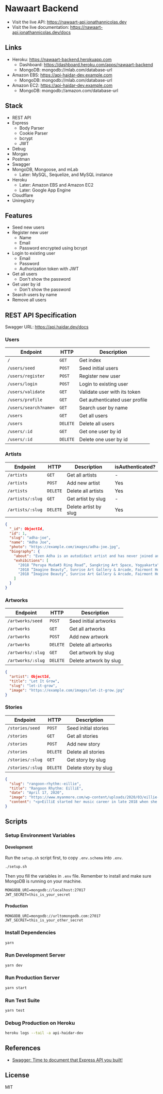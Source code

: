 # Nawaart Backend

- Visit the live API: https://nawaart-api.jonathannicolas.dev
- Visit the live documentation: https://nawaart-api.jonathannicolas.dev/docs

## Links

- Heroku: https://nawaart-backend.herokuapp.com
  - Dashboard: https://dashboard.heroku.com/apps/nawaart-backend
  - MongoDB: mongodb://mlab.com/database-url
- Amazon EBS: https://api-haidar-dev.example.com
  - MongoDB: mongodb://mlab.com/database-url
- Amazon EC2: https://api-haidar-dev.example.com
  - MongoDB: mongodb://amazon.com/database-url

## Stack

- REST API
- Express
  - Body Parser
  - Cookie Parser
  - bcrypt
  - JWT
- Debug
- Morgan
- Postman
- Swagger
- MongoDB, Mongoose, and mLab
  - Later: MySQL, Sequelize, and MySQL instance
- Heroku
  - Later: Amazon EBS and Amazon EC2
  - Later: Google App Engine
- Cloudflare
- Uniregistry

## Features

- Seed new users
- Register new user
  - Name
  - Email
  - Password encrypted using bcrypt
- Login to existing user
  - Email
  - Password
  - Authorization token with JWT
- Get all users
  - Don't show the password
- Get user by id
  - Don't show the password
- Search users by name
- Remove all users

## REST API Specification

Swagger URL: https://api.haidar.dev/docs

### Users

| Endpoint              | HTTP     | Description                    |
| --------------------- | -------- | ------------------------------ |
| `/`                   | `GET`    | Get index                      |
| `/users/seed`         | `POST`   | Seed initial users             |
| `/users/register`     | `POST`   | Register new user              |
| `/users/login`        | `POST`   | Login to existing user         |
| `/users/validate`     | `GET`    | Validate user with its token   |
| `/users/profile`      | `GET`    | Get authenticated user profile |
| `/users/search?name=` | `GET`    | Search user by name            |
| `/users`              | `GET`    | Get all users                  |
| `/users`              | `DELETE` | Delete all users               |
| `/users/:id`          | `GET`    | Get one user by id             |
| `/users/:id`          | `DELETE` | Delete one user by id          |

### Artists

| Endpoint         | HTTP     | Description           | isAuthenticated? |
| ---------------- | -------- | --------------------- | ---------------- |
| `/artists`       | `GET`    | Get all artists       | -                |
| `/artists`       | `POST`   | Add new artist        | Yes              |
| `/artists`       | `DELETE` | Delete all artists    | Yes              |
| `/artists/:slug` | `GET`    | Get artist by slug    | -                |
| `/artists/:slug` | `DELETE` | Delete artist by slug | Yes              |

```json
{
  "_id": ObjectId,
  "id": 1,
  "slug": "adha-joe",
  "name": "Adha Joe",
  "photo": "https://example.com/images/adha-joe.jpg",
  "biography": {
    "about": "Even Adha is an autodidact artist and has never joined any art institution, he has been interested with art and started to paint since he was very young. In the beginning, Adha started to learn many kind of arts in various media, then finally he decided to focus on painting. For Adha, to paint is to express himself, as for him arts is the bridge to communicate to the audiences.",
    "exhibitions": [
      "2018 “Perupa Muda#3 Ring Road”, Sangkring Art Space, Yogyakarta",
      "2018 “Imagine Beauty”, Sunrise Art Gallery & Arcade, Fairmont Hotel, Jakarta",
      "2018 “Imagine Beauty”, Sunrise Art Gallery & Arcade, Fairmont Hotel, Jakarta"
    ]
  }
}
```

### Artworks

| Endpoint          | HTTP     | Description            |
| ----------------- | -------- | ---------------------- |
| `/artworks/seed`  | `POST`   | Seed initial artworks  |
| `/artworks`       | `GET`    | Get all artworks       |
| `/artworks`       | `POST`   | Add new artwork        |
| `/artworks`       | `DELETE` | Delete all artworks    |
| `/artworks/:slug` | `GET`    | Get artwork by slug    |
| `/artworks/:slug` | `DELETE` | Delete artwork by slug |

```json
{
  "artist": ObjectId,
  "title": "Let It Grow",
  "slug": "let-it-grow",
  "image": "https://example.com/images/let-it-grow.jpg"
}
```

### Stories

| Endpoint         | HTTP     | Description          |
| ---------------- | -------- | -------------------- |
| `/stories/seed`  | `POST`   | Seed initial stories |
| `/stories`       | `GET`    | Get all stories      |
| `/stories`       | `POST`   | Add new story        |
| `/stories`       | `DELETE` | Delete all stories   |
| `/stories/:slug` | `GET`    | Get story by slug    |
| `/stories/:slug` | `DELETE` | Delete story by slug |

```json
{
  "slug": "rangoon-rhythm:-eillie",
  "title": "Rangoon Rhythm: EilliE",
  "date": "April 17, 2020",
  "image": "https://www.myanmore.com/wp-content/uploads/2020/03/eillie-2-1068x712.jpg",
  "content": "<p>EilliE started her music career in late 2018 when she was 18.</p><p> The girl has already become a favourite rapper for the local rap music industry.With her powerful rapping skills and distinctive fashion style, she talked about her passion for music and balance between life and career. EilliE, with the given name of Eaint Thet Hmu, joined BG18 Record Label in 2018. It all started at the 2018 Invasion Music Festival. “I was hanging out with my friends and also a bit drunk at that time.” she laughed.</p>"
}
```

## Scripts

### Setup Environment Variables

#### Development

Run the `setup.sh` script first, to copy `.env.schema` into `.env`.

```sh
./setup.sh
```

Then you fill the variables in `.env` file.
Remember to install and make sure MongoDB is running on your machine.

```txt
MONGODB_URI=mongodb://localhost:27017
JWT_SECRET=this_is_your_secret
```

#### Production

```
MONGODB_URI=mongodb://urltomongodb.com:27017
JWT_SECRET=this_is_your_other_secret
```

### Install Dependencies

```sh
yarn
```

### Run Development Server

```sh
yarn dev
```

### Run Production Server

```sh
yarn start
```

### Run Test Suite

```sh
yarn test
```

### Debug Production on Heroku

```sh
heroku logs --tail -a api-haidar-dev
```

## References

- [Swagger: Time to document that Express API you built!](https://levelup.gitconnected.com/swagger-time-to-document-that-express-api-you-built-9b8faaeae563)

## License

MIT
